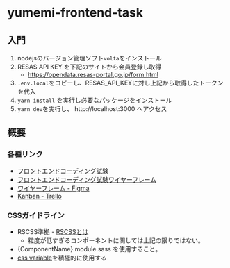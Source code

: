# yumemi-frontend-task

## 入門

1. nodejsのバージョン管理ソフト`volta`をインストール
2. RESAS API KEY を下記のサイトから会員登録し取得
    - https://opendata.resas-portal.go.jp/form.html
3. `.env.local`をコピーし、RESAS_API_KEYに対し上記から取得したトークンを代入
4. `yarn install` を実行し必要なパッケージをインストール
5. `yarn dev`を実行し、 http://localhost:3000 へアクセス

## 概要

### 各種リンク

- [フロントエンドコーディング試験](https://notion.yumemi.co.jp/0e9ef27b55704d7882aab55cc86c999d)
- [フロントエンドコーディング試験ワイヤーフレーム](https://notion.yumemi.co.jp/ab4a837f8e764dffb0fc93c7b1387af7)
- [ワイヤーフレーム - Figma](https://www.figma.com/file/qZWJeXzXWuIrXjKOtlqHib/Untitled?node-id=0%3A1)
- [Kanban - Trello](https://trello.com/w/yumemifrontendtask)

### CSSガイドライン

- RSCSS準拠 - [RSCSSとは](https://rfs.jp/sb/html-css/html-css-guide/rscss.html)
    - 粒度が低すぎるコンポーネントに関しては上記の限りではない。
- {ComponentName}.module.sass を使用すること。
- [css variable](https://developer.mozilla.org/ja/docs/Web/CSS/Using_CSS_custom_properties)を積極的に使用する

